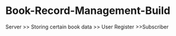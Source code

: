 # Book-Record-Management-Build

Server >> Storing certain book data
       >> User Register
       >>Subscriber
